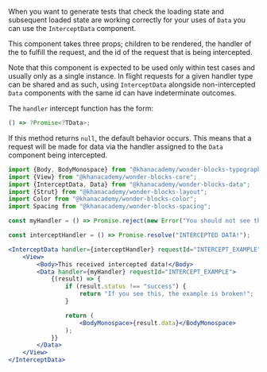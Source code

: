 When you want to generate tests that check the loading state and
subsequent loaded state are working correctly for your uses of `Data` you can
use the `InterceptData` component.

This component takes three props; children to be rendered, the handler of the
to fulfill the request, and the id of the request that is being intercepted.

Note that this component is expected to be used only within test cases and
usually only as a single instance. In flight requests for a given handler
type can be shared and as such, using `InterceptData` alongside non-intercepted
`Data` components with the same id can have indeterminate outcomes.

The `handler` intercept function has the form:

```js static
() => ?Promise<?TData>;
```

If this method returns `null`, the default behavior occurs. This
means that a request will be made for data via the handler assigned to the
`Data` component being intercepted.

```jsx
import {Body, BodyMonospace} from "@khanacademy/wonder-blocks-typography";
import {View} from "@khanacademy/wonder-blocks-core";
import {InterceptData, Data} from "@khanacademy/wonder-blocks-data";
import {Strut} from "@khanacademy/wonder-blocks-layout";
import Color from "@khanacademy/wonder-blocks-color";
import Spacing from "@khanacademy/wonder-blocks-spacing";

const myHandler = () => Promise.reject(new Error("You should not see this!"));

const interceptHandler = () => Promise.resolve("INTERCEPTED DATA!");

<InterceptData handler={interceptHandler} requestId="INTERCEPT_EXAMPLE">
    <View>
        <Body>This received intercepted data!</Body>
        <Data handler={myHandler} requestId="INTERCEPT_EXAMPLE">
            {(result) => {
                if (result.status !== "success") {
                    return "If you see this, the example is broken!";
                }

                return (
                    <BodyMonospace>{result.data}</BodyMonospace>
                );
            }}
        </Data>
    </View>
</InterceptData>
```
